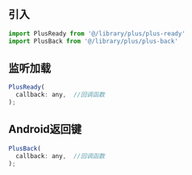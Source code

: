 ## 引入
```javascript
import PlusReady from '@/library/plus/plus-ready'
import PlusBack from '@/library/plus/plus-back'
```

## 监听加载
```javascript
PlusReady(
  callback: any,  //回调函数
);
```

## Android返回键
```javascript
PlusBack(
  callback: any,  //回调函数
);
```
